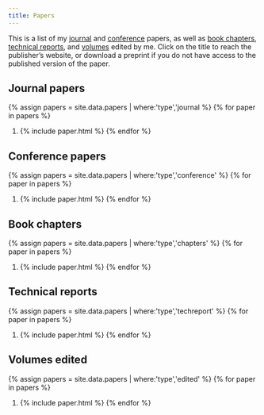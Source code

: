 ```yaml
---
title: Papers
---
```


This is a list of my [journal](#journal-papers) and [conference](#conference-and-workshop-papers) papers, as well as [book chapters](#book-chapters), [technical reports](#technical-reports), and [volumes](#volumes-edited) edited by me. Click on the title to reach the publisher’s website, or download a preprint if you do not have access to the published version of the paper.

Journal papers
--------------

{% assign papers = site.data.papers | where:'type','journal %}
{% for paper in papers %}
1. {% include paper.html %}
{% endfor %}

Conference papers
-----------------

{% assign papers = site.data.papers | where:'type','conference' %}
{% for paper in papers %}
1. {% include paper.html %}
{% endfor %}

Book chapters
-------------

{% assign papers = site.data.papers | where:'type','chapters' %}
{% for paper in papers %}
1. {% include paper.html %}
{% endfor %}

Technical reports
-----------------

{% assign papers = site.data.papers | where:'type','techreport' %}
{% for paper in papers %}
1. {% include paper.html %}
{% endfor %}

Volumes edited
--------------

{% assign papers = site.data.papers | where:'type','edited' %}
{% for paper in papers %}
1. {% include paper.html %}
{% endfor %}

